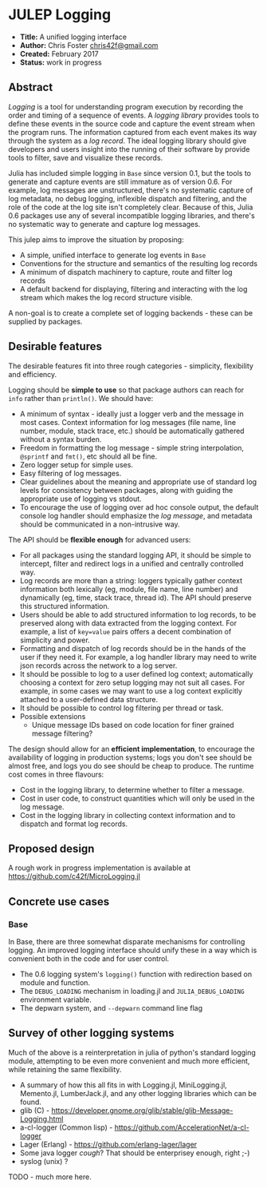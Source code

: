# JULEP Logging

- **Title:** A unified logging interface
- **Author:** Chris Foster <chris42f@gmail.com>
- **Created:** February 2017
- **Status:** work in progress

## Abstract

*Logging* is a tool for understanding program execution by recording the order and
timing of a sequence of events.  A *logging library* provides tools to define
these events in the source code and capture the event stream when the program runs.
The information captured from each event makes its way through the system as a
*log record*. The ideal logging library should give developers and users insight
into the running of their software by provide tools to filter, save and
visualize these records.

Julia has included simple logging in `Base` since version 0.1, but the tools to
generate and capture events are still immature as of version 0.6. For example,
log messages are unstructured, there's no systematic capture of log metadata, no
debug logging, inflexible dispatch and filtering, and the role of the code at
the log site isn't completely clear.  Because of this, Julia 0.6 packages use
any of several incompatible logging libraries, and there's no systematic way to
generate and capture log messages.

This julep aims to improve the situation by proposing:

* A simple, unified interface to generate log events in `Base`
* Conventions for the structure and semantics of the resulting log records
* A minimum of dispatch machinery to capture, route and filter log records
* A default backend for displaying, filtering and interacting with the log
  stream which makes the log record structure visible.

A non-goal is to create a complete set of logging backends - these can be
supplied by packages.

## Desirable features

The desirable features fit into three rough categories - simplicity, flexibility
and efficiency.

Logging should be **simple to use** so that package authors can reach for `info`
rather than `println()`.  We should have:

* A minimum of syntax - ideally just a logger verb and the message in most
  cases.  Context information for log messages (file name, line number, module,
  stack trace, etc.) should be automatically gathered without a syntax burden.
* Freedom in formatting the log message - simple string interpolation,
  `@sprintf` and `fmt()`, etc should all be fine.
* Zero logger setup for simple uses.
* Easy filtering of log messages.
* Clear guidelines about the meaning and appropriate use of standard log levels
  for consistency between packages, along with guiding the appropriate use of
  logging vs stdout.
* To encourage the use of logging over ad hoc console output, the default
  console log handler should emphasize the *log message*, and metadata should be
  communicated in a non-intrusive way.


The API should be **flexible enough** for advanced users:

* For all packages using the standard logging API, it should be simple to
  intercept, filter and redirect logs in a unified and centrally controlled way.
* Log records are more than a string: loggers typically gather context
  information both lexically (eg, module, file name, line number) and
  dynamically (eg, time, stack trace, thread id).  The API should preserve this
  structured information.
* Users should be able to add structured information to log records, to be
  preserved along with data extracted from the logging context. For example, a
  list of `key=value` pairs offers a decent combination of simplicity and power.
* Formatting and dispatch of log records should be in the hands of the user if
  they need it. For example, a log handler library may need to write json
  records across the network to a log server.
* It should be possible to log to a user defined log context; automatically
  choosing a context for zero setup logging may not suit all cases.  For
  example, in some cases we may want to use a log context explicitly attached to
  a user-defined data structure.
* It should be possible to control log filtering per thread or task.
* Possible extensions
    * Unique message IDs based on code location for finer grained message
      filtering?

The design should allow for an **efficient implementation**, to encourage
the availability of logging in production systems; logs you don't see should be
almost free, and logs you do see should be cheap to produce. The runtime cost
comes in three flavours:

* Cost in the logging library, to determine whether to filter a message.
* Cost in user code, to construct quantities which will only be used in the
  log message.
* Cost in the logging library in collecting context information and
  to dispatch and format log records.


## Proposed design

A rough work in progress implementation is available at
https://github.com/c42f/MicroLogging.jl


## Concrete use cases

### Base

In Base, there are three somewhat disparate mechanisms for controlling logging.
An improved logging interface should unify these in a way which is convenient
both in the code and for user control.

* The 0.6 logging system's `logging()` function with redirection based on module
  and function.
* The `DEBUG_LOADING` mechanism in loading.jl and `JULIA_DEBUG_LOADING`
  environment variable.
* The depwarn system, and `--depwarn` command line flag


## Survey of other logging systems

Much of the above is a reinterpretation in julia of python's standard logging
module, attempting to be even more convenient and much more efficient, while
retaining the same flexibility.

* A summary of how this all fits in with Logging.jl, MiniLogging.jl, Memento.jl,
  LumberJack.jl, and any other logging libraries which can be found.
* glib (C) - https://developer.gnome.org/glib/stable/glib-Message-Logging.html
* a-cl-logger (Common lisp) - https://github.com/AccelerationNet/a-cl-logger
* Lager (Erlang) - https://github.com/erlang-lager/lager
* Some java logger *cough*?  That should be enterprisey enough, right ;-)
* syslog (unix) ?

TODO - much more here.

